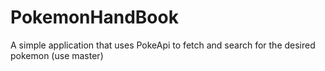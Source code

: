 # PokemonHandBook

A simple application that uses PokeApi to fetch and search for the desired pokemon (use master)
